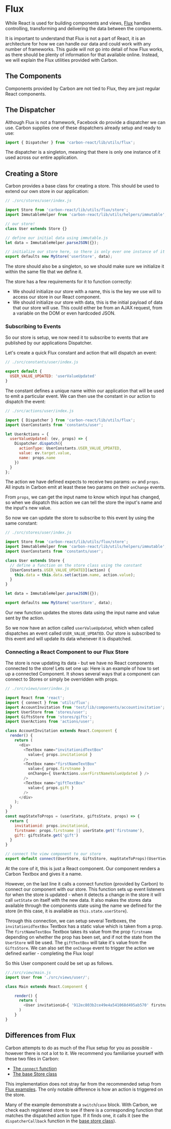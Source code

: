 # Flux

While React is used for building components and views, [Flux](https://facebook.github.io/flux/) handles controlling, transforming and delivering the data between the components.

It is important to understand that Flux is not a part of React, it is an architecture for how we can handle our data and could work with any number of frameworks. This guide will not go into detail of how Flux works, as there should be plenty of information for that available online. Instead, we will explain the Flux utilities provided with Carbon.

## The Components

Components provided by Carbon are not tied to Flux, they are just regular React components.

## The Dispatcher

Although Flux is not a framework, Facebook do provide a dispatcher we can use. Carbon supplies one of these dispatchers already setup and ready to use:

```js
import { Dispatcher } from 'carbon-react/lib/utils/flux';
```

The dispatcher is a singleton, meaning that there is only one instance of it used across our entire application.

## Creating a Store

Carbon provides a base class for creating a store. This should be used to extend our own store in our application:

```js
// ./src/stores/user/index.js

import Store from 'carbon-react/lib/utils/flux/store';
import ImmutableHelper from 'carbon-react/lib/utils/helpers/immutable';

// our store!
class User extends Store {}

// define our initial data using immutable.js
let data = ImmutableHelper.parseJSON({});

// initialize our store here, so there is only ever one instance of it
export defaults new MyStore('userStore', data);
```

The store should also be a singleton, so we should make sure we initialize it within the same file that we define it.

The store has a few requirements for it to function correctly:

* We should initialize our store with a name, this is the key we use will to access our store in our React component.
* We should initialize our store with data, this is the initial payload of data that our store will use. This could either be from an AJAX request, from a variable on the DOM or even hardcoded JSON.

### Subscribing to Events

So our store is setup, we now need it to subscribe to events that are published by our applications Dispatcher.

Let's create a quick Flux constant and action that will dispatch an event:

```js
// ./src/constants/user/index.js

export default {
  USER_VALUE_UPDATED: 'userValueUpdated'
}
```

The constant defines a unique name within our application that will be used to emit a particular event. We can then use the constant in our action to dispatch the event:

```js
// ./src/actions/user/index.js

import { Dispatcher } from 'carbon-react/lib/utils/flux';
import UserConstants from 'constants/user';

let UserActions = {
  userValueUpdated: (ev, props) => {
    Dispatcher.dispatch({
      actionType: UserConstants.USER_VALUE_UPDATED,
      value: ev.target.value,
      name: props.name
    })
  }
};
```

The action we have defined expects to receive two params: `ev` and `props`. All inputs in Carbon emit at least these two params on their `onChange` events.

From `props`, we can get the input name to know which input has changed, so when we dispatch this action we can tell the store the input's name and the input's new value.

So now we can update the store to subscribe to this event by using the same constant:

```js
// ./src/stores/user/index.js

import Store from 'carbon-react/lib/utils/flux/store';
import ImmutableHelper from 'carbon-react/lib/utils/helpers/immutable';
import UserConstants from 'constants/user';

class User extends Store {
  // define a function on the store class using the constant
  [UserConstants.USER_VALUE_UPDATED](action) {
    this.data = this.data.set(action.name, action.value);
  }
}

let data = ImmutableHelper.parseJSON({});

export defaults new MyStore('userStore', data);
```

Our new function updates the stores data using the input name and value sent by the action.

So we now have an action called `userValueUpdated`, which when called dispatches an event called `USER_VALUE_UPDATED`. Our store is subscribed to this event and will update its data whenever it is dispatched.

### Connecting a React Component to our Flux Store

The store is now updating its data - but we have no React components connected to the store! Lets set one up:
Here is an example of how to set up a connected Component. It shows several ways that a component can connect to Stores or simply be overridden with props.

```js
// ./src/views/user/index.js

import React from 'react';
import { connect } from 'utils/flux';
import AccountInvitation from 'test/lib/components/accountinvitation';
import UserStore from 'stores/user';
import GiftsStore from 'stores/gifts';
import UserActions from 'actions/user';

class AccountInvitation extends React.Component {
  render() {
    return (
      <div>
        <Textbox name="invitationidTextBox"
          value={ props.invitationid }
        />
        <Textbox name="firstNameTextBox"
          value={ props.firstname }
          onChange={ UserActions.userFirstNameValueUpdated } />
        />
        <Textbox name="giftTextBox"
          value={ props.gift }
        />
      </div>
    );
  }
}
const mapStateToProps = (userState, giftsState, props) => {
  return {
    invitationid: props.invitationid,
    firstname: props.firstname || userState.get('firstname'),
    gift: giftsState.get('gift')
  }
}

// connect the view component to our store
export default connect(UserStore, GiftsStore, mapStateToProps)(UserView);
```

At the core of it, this is just a React component. Our component renders a Carbon Textbox and gives it a name.

However, on the last line it calls a connect function (provided by Carbon) to connect our component with our store. This function sets up event listeners for when the store is updated - when it detects a change in the store it will call `setState` on itself with the new data. It also makes the stores data available through the components state using the name we defined for the store (in this case, it is available as `this.state.userStore`).

Through this connection, we can setup several Textboxes, the `invitationidTextBox` Textbox has a static value which is taken from a prop. The `firstNameTextBox` Textbox takes its value from the prop `firstname` depending on whether the prop has been set, and if not the state from the `UserStore` will be used. The `giftTextBox` will take it's value from the `GiftsStore`. We can also set the `onChange` event to trigger the action we defined earlier - completing the Flux loop!

So this User component could be set up as follows.

```js
//./src/view/main.js
import User from './src/views/user/';

class Main extends React.Component {

    render() {
      return (
        <User invitationid={ '912ec803b2ce49e4a541068d495ab570' firstname={ 'John' }/>
      )
    }
}
```

## Differences from Flux

Carbon attempts to do as much of the Flux setup for you as possible - however there is not a lot to it. We recommend you familiarise yourself with these two files in Carbon:

* [The `connect` function](https://github.com/Sage/carbon/blob/master/src/utils/flux/flux.js)
* [The base Store class](https://github.com/Sage/carbon/blob/master/src/utils/flux/store/store.js)

This implementation does not stray far from the recommended setup from [Flux examples](https://facebook.github.io/flux/docs/todo-list.html). The only notable difference is how an action is triggered on the store.

Many of the example demonstrate a `switch`/`case` block. With Carbon, we check each registered store to see if there is a corresponding function that matches the dispatched action type. If it finds one, it calls it (see the `dispatcherCallback` function in the [base store class](https://github.com/Sage/carbon/blob/master/src/utils/flux/store/store.js)).
